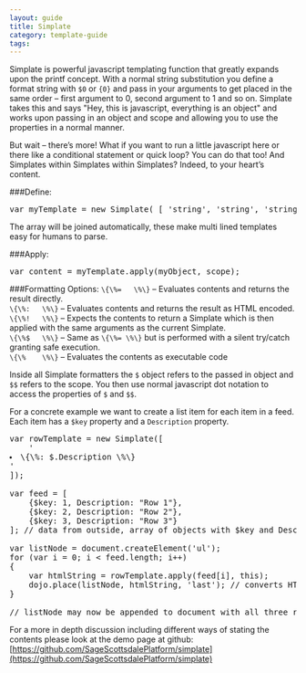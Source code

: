 ---
layout: guide
title: Simplate
category: template-guide
tags: 
---
Simplate is powerful javascript templating function that greatly expands upon the printf concept. With a normal string substitution you define a format string with `$0` or `{0}` and pass in your arguments to get placed in the same order – first argument to 0, second argument to 1 and so on. Simplate takes this and says "Hey, this is javascript, everything is an object" and works upon passing in an object and scope and allowing you to use the properties in a normal manner.

But wait – there’s more! What if you want to run a little javascript here or there like a conditional statement or quick loop? You can do that too! And Simplates within Simplates within Simplates? Indeed, to your heart’s content.

###Define:
<pre class="brush: js">
var myTemplate = new Simplate( [ 'string', 'string', 'string'] );
</pre>
The array will be joined automatically, these make multi lined templates easy for humans to parse.

###Apply:
<pre class="brush: js">
var content = myTemplate.apply(myObject, scope);
</pre>

###Formatting Options:
`\{\%=   \%\}` – Evaluates contents and returns the result directly.   
`\{\%:   \%\}` – Evaluates contents and returns the result as HTML encoded.   
`\{\%!   \%\}` – Expects the contents to return a Simplate which is then applied with the same arguments as the current Simplate.   
`\{\%$   \%\}` – Same as `\{\%= \%\}` but is performed with a silent try/catch granting safe execution.   
`\{\%    \%\}` – Evaluates the contents as executable code

Inside all Simplate formatters the `$` object refers to the passed in object and `$$` refers to the scope. You then use normal javascript dot notation to access the properties of `$` and `$$`.

For a concrete example we want to create a list item for each item in a feed. Each item has a `$key` property and a `Description` property.

<pre class="brush: js">
var rowTemplate = new Simplate([
    '<li data-key="\{\%= $.$key \%\}">\{\%: $.Description \%\}</li>'
]);

var feed = [
    {$key: 1, Description: "Row 1"}, 
    {$key: 2, Description: "Row 2"}, 
    {$key: 3, Description: "Row 3"}
]; // data from outside, array of objects with $key and Description

var listNode = document.createElement('ul');
for (var i = 0; i < feed.length; i++)
{
    var htmlString = rowTemplate.apply(feed[i], this);
    dojo.place(listNode, htmlString, 'last'); // converts HTML string to DOM
}

// listNode may now be appended to document with all three rows
</pre>


For a more in depth discussion including different ways of stating the contents please look at the demo page at github:
[https://github.com/SageScottsdalePlatform/simplate](https://github.com/SageScottsdalePlatform/simplate)